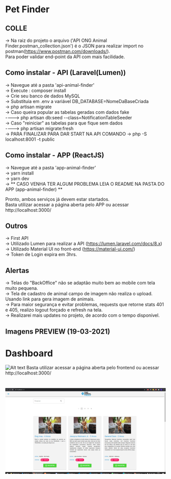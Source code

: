 # Pet Finder

## COLLE
-> Na raiz do projeto o arquivo ('API ONG Animal Finder.postman_collection.json') é o JSON para realizar import no postman(https://www.postman.com/downloads/).<br>
Para poder validar end-point da API com mais facilidade.

## Como instalar - API (Laravel(Lumen))

-> Navegue até a pasta 'api-animal-finder'<br>
-> Execute : composer install<br>
-> Crie seu banco de dados MySQL<br>
-> Substituia em .env a variável DB_DATABASE=NomeDaBaseCriada<br>
-> php artisan migrate<br>
-> Caso queira popular as tabelas geradas com dados fake<br>
----> php artisan db:seed --class=NotificationTableSeeder<br>
-> Caso "reiniciar" as tabelas para que fique sem dados<br>
----> php artisan migrate:fresh<br>
-> PARA FINALIZAR PARA DAR START NA API COMANDO -> php -S localhost:8001 -t public<br>

## Como instalar - APP (ReactJS)

-> Navegue até a pasta 'app-animal-finder'<br>
-> yarn install<br>
-> yarn dev<br>
-> ** CASO VENHA TER ALGUM PROBLEMA LEIA O README NA PASTA DO APP (app-animal-finder) **

Pronto, ambos serviços já devem estar startados.<br>
Basta utilizar acessar a página aberta pelo APP ou acessar http://localhost:3000/<br>


## Outros

-> First API<br>
-> Utilizado Lumen para realizar a API (https://lumen.laravel.com/docs/8.x)<br>
-> Utilizado Material UI no front-end (https://material-ui.com/)<br>
-> Token de Login expira em 3hrs.<br>

## Alertas
-> Telas do "BackOffice" não se adaptão muito bem ao mobile com tela muito pequena.<br>
-> Tela de cadastro de animal campo de imagem não realiza o upload. Usando link para gera imagem de animais.<br>
-> Para maior segurança e evitar problemas, requests que retorne stats 401 e 405, realizo logout forçado e refresh na tela.<br>
-> Realizarei mais updates no projeto, de acordo com o tempo disponível.<br>



## Imagens PREVIEW (19-03-2021)

# Dashboard
![Alt text]( "Dashboard")
Basta utilizar acessar a página aberta pelo frontend ou acessar http://localhost:3000/<br>

# 
![Alt text](/imgsApp/home-animal-finder.png "Home")

